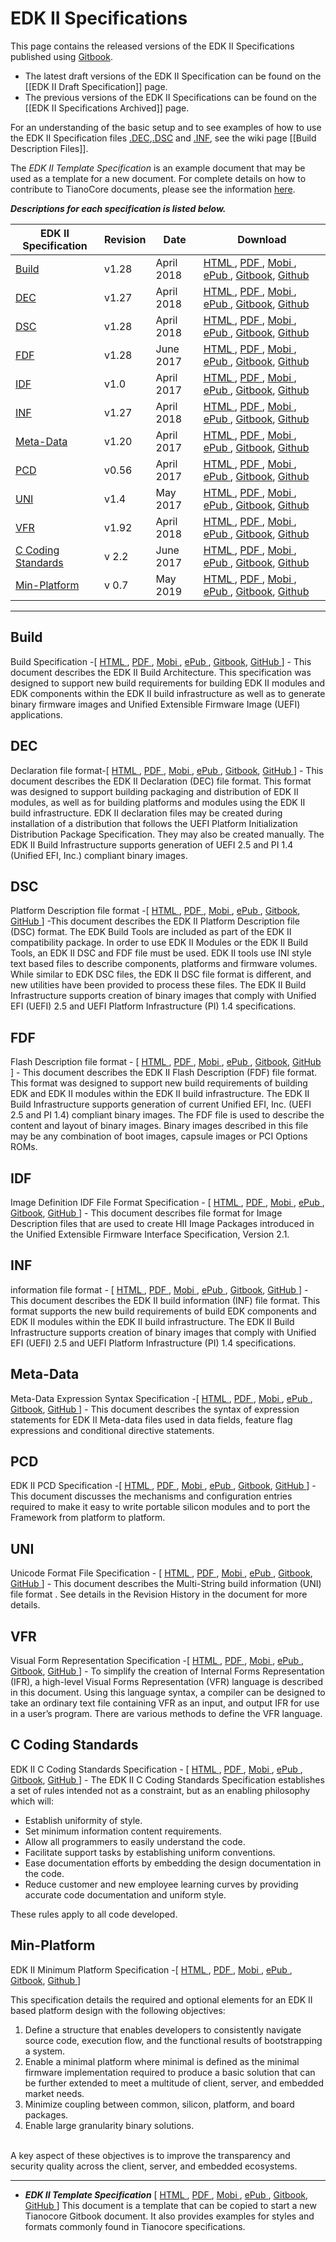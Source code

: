 # **EDK II Specifications**
This page contains the released versions of the EDK II Specifications published using [Gitbook](https://legacy.gitbook.com/).<br>
* The latest draft versions of the EDK II Specification can be found on the [[EDK II Draft Specification]] page.
* The previous versions of the EDK II Specifications can be found on the [[EDK II Specifications Archived]] page.<Br>

For an understanding of the basic setup and to see examples of how to use the EDK II Specification files [.DEC](#dec),[.DSC](#dsc) and [.INF](#inf), see the wiki page [[Build Description Files]].<Br>

The _EDK II Template Specification_ is an example document that may be used as a template 
for a new document.  For complete details on how to contribute to TianoCore documents, please
see the information [here](https://github.com/tianocore-docs/edk2-TemplateSpecification/wiki).

**_Descriptions for each specification is listed below._**

| EDK II Specification | Revision  | Date | Download |
| ---------------------| --------- | ---- |---------------------------------------------|
|[Build](#build) |v1.28   | April 2018   | [HTML   ](https://edk2-docs.gitbooks.io/edk-ii-build-specification/content/v/release/1.28/), [PDF    ](https://www.gitbook.com/download/pdf/book/edk2-docs/edk-ii-build-specification/v/release/1.28), [Mobi   ](https://www.gitbook.com/download/mobi/book/edk2-docs/edk-ii-build-specification/v/release/1.28), [ePub   ](https://www.gitbook.com/download/epub/book/edk2-docs/edk-ii-build-specification/v/release/1.28), [Gitbook](https://www.gitbook.com/book/edk2-docs/edk-ii-build-specification), [Github ](https://github.com/tianocore-docs/edk2-BuildSpecification/tree/release/1.28) |
|[DEC](#dec)     |v1.27   | April 2018 |[HTML   ](https://edk2-docs.gitbooks.io/edk-ii-dec-specification/content/v/release/1.27/), [PDF    ](https://www.gitbook.com/download/pdf/book/edk2-docs/edk-ii-dec-specification/v/release/1.27), [Mobi   ](https://www.gitbook.com/download/mobi/book/edk2-docs/edk-ii-dec-specification/v/release/1.27), [ePub   ](https://www.gitbook.com/download/epub/book/edk2-docs/edk-ii-dec-specification/v/release/1.27), [Gitbook](https://www.gitbook.com/book/edk2-docs/edk-ii-dec-specification), [Github ](https://github.com/tianocore-docs/edk2-DecSpecification/tree/release/1.27)|
|[DSC](#dsc)     |v1.28   | April 2018  | [HTML   ](https://edk2-docs.gitbooks.io/edk-ii-dsc-specification/content/v/release/1.28/), [PDF    ](https://www.gitbook.com/download/pdf/book/edk2-docs/edk-ii-dsc-specification/v/release/1.28), [Mobi   ](https://www.gitbook.com/download/mobi/book/edk2-docs/edk-ii-dsc-specification/v/release/1.28), [ePub   ](https://www.gitbook.com/download/epub/book/edk2-docs/edk-ii-dsc-specification/v/release/1.28), [Gitbook](https://www.gitbook.com/book/edk2-docs/edk-ii-dsc-specification/details), [Github ](https://github.com/tianocore-docs/edk2-DscSpecification/tree/release/1.28)|
|[FDF](#fdf)     |v1.28   | June 2017  | [HTML   ](https://edk2-docs.gitbooks.io/edk-ii-fdf-specification/content/v/release/1.28/), [PDF    ](https://www.gitbook.com/download/pdf/book/edk2-docs/edk-ii-fdf-specification/v/release/1.28), [Mobi   ](https://www.gitbook.com/download/mobi/book/edk2-docs/edk-ii-fdf-specification/v/release/1.28), [ePub   ](https://www.gitbook.com/download/epub/book/edk2-docs/edk-ii-fdf-specification/v/release/1.28), [Gitbook](https://www.gitbook.com/book/edk2-docs/edk-ii-fdf-specification), [Github ](https://github.com/tianocore-docs/edk2-FdfSpecification/tree/release/1.28)|
|[IDF](#idf)     |v1.0    | April 2017 | [HTML   ](https://edk2-docs.gitbooks.io/edk-ii-idf-specification/content/v/release/1.00/), [PDF    ](https://www.gitbook.com/download/pdf/book/edk2-docs/edk-ii-idf-specification/v/release/1.00), [Mobi   ](https://www.gitbook.com/download/mobi/book/edk2-docs/edk-ii-idf-specification/v/release/1.00), [ePub   ](https://www.gitbook.com/download/epub/book/edk2-docs/edk-ii-idf-specification/v/release/1.00), [Gitbook](https://www.gitbook.com/book/edk2-docs/edk-ii-idf-specification), [Github ](https://github.com/tianocore-docs/edk2-IdfSpecification/tree/release/1.00) |
|[INF](#inf)     |v1.27   | April 2018   | [HTML   ](https://edk2-docs.gitbooks.io/edk-ii-inf-specification/content/v/release/1.27/), [PDF    ](https://www.gitbook.com/download/pdf/book/edk2-docs/edk-ii-inf-specification/v/release/1.27), [Mobi   ](https://www.gitbook.com/download/mobi/book/edk2-docs/edk-ii-inf-specification/v/release/1.27), [ePub   ](https://www.gitbook.com/download/epub/book/edk2-docs/edk-ii-inf-specification/v/release/1.27), [Gitbook](https://www.gitbook.com/book/edk2-docs/edk-ii-inf-specification), [Github ](https://github.com/tianocore-docs/edk2-InfSpecification/tree/release/1.27) |
|[Meta-Data](#meta-data)  | v1.20      | April 2017 | [HTML   ](https://edk2-docs.gitbooks.io/edk-ii-meta-data-expression-syntax-specification/content/v/release/1.20/), [PDF    ](https://www.gitbook.com/download/pdf/book/edk2-docs/edk-ii-meta-data-expression-syntax-specification/v/release/1.20), [Mobi   ](https://www.gitbook.com/download/mobi/book/edk2-docs/edk-ii-meta-data-expression-syntax-specification/v/release/1.20), [ePub   ](https://www.gitbook.com/download/epub/book/edk2-docs/edk-ii-meta-data-expression-syntax-specification/v/release/1.20), [Gitbook](https://www.gitbook.com/book/edk2-docs/edk-ii-meta-data-expression-syntax-specification), [Github ](https://github.com/tianocore-docs/edk2-MetaDataExpressionSyntaxSpecification/tree/release/1.20) |
|[PCD](#pcd)     | v0.56  | April 2017 | [HTML   ](https://edk2-docs.gitbooks.io/edk-ii-pcd-specification/content/v/release/0.56/), [PDF    ](https://www.gitbook.com/download/pdf/book/edk2-docs/edk-ii-pcd-specification/v/release/0.56), [Mobi   ](https://www.gitbook.com/download/mobi/book/edk2-docs/edk-ii-pcd-specification/v/release/0.56), [ePub   ](https://www.gitbook.com/download/epub/book/edk2-docs/edk-ii-pcd-specification/v/release/0.56), [Gitbook](https://www.gitbook.com/book/edk2-docs/edk-ii-pcd-specification), [Github ](https://github.com/tianocore-docs/edk2-PcdSpecification/tree/release/0.56) |
|[UNI](#uni)     | v1.4   | May 2017   | [HTML   ](https://edk2-docs.gitbooks.io/edk-ii-uni-specification/content/v/release/1.40/), [PDF    ](https://www.gitbook.com/download/pdf/book/edk2-docs/edk-ii-uni-specification/v/release/1.40), [Mobi   ](https://www.gitbook.com/download/mobi/book/edk2-docs/edk-ii-uni-specification/v/release/1.40), [ePub   ](https://www.gitbook.com/download/epub/book/edk2-docs/edk-ii-uni-specification/v/release/1.40), [Gitbook](https://www.gitbook.com/book/edk2-docs/edk-ii-uni-specification), [Github ](https://github.com/tianocore-docs/edk2-UniSpecification/tree/release/1.40) |
|[VFR](#vfr)     | v1.92  | April 2018 |[HTML   ](https://edk2-docs.gitbooks.io/edk-ii-vfr-specification/content/v/release/1.92/), [PDF    ](https://www.gitbook.com/download/pdf/book/edk2-docs/edk-ii-vfr-specification/v/release/1.92), [Mobi   ](https://www.gitbook.com/download/mobi/book/edk2-docs/edk-ii-vfr-specification/v/release/1.92), [ePub   ](https://www.gitbook.com/download/epub/book/edk2-docs/edk-ii-vfr-specification/v/release/1.92), [Gitbook](https://www.gitbook.com/book/edk2-docs/edk-ii-vfr-specification), [Github ](https://github.com/tianocore-docs/edk2-VfrSpecification/tree/release/1.92) |
| [C Coding Standards](#c-coding-standards) | v 2.2 | June 2017 | [HTML   ](https://edk2-docs.gitbooks.io/edk-ii-c-coding-standards-specification/content/v/release/2.20/), [PDF    ](https://www.gitbook.com/download/pdf/book/edk2-docs/edk-ii-c-coding-standards-specification/v/release/2.20), [Mobi   ](https://www.gitbook.com/download/mobi/book/edk2-docs/edk-ii-c-coding-standards-specification/v/release/2.20), [ePub   ](https://www.gitbook.com/download/epub/book/edk2-docs/edk-ii-c-coding-standards-specification/v/release/2.20), [Gitbook](https://www.gitbook.com/book/edk2-docs/edk-ii-c-coding-standards-specification), [Github ](https://github.com/tianocore-docs/edk2-CCodingStandardsSpecification/tree/release/2.20)|
|[Min-Platform](#Min-Platform) |v 0.7| May 2019 | [HTML   ](https://edk2-docs.gitbooks.io/edk-ii-minimum-platform-specification/), [PDF    ](https://legacy.gitbook.com/download/pdf/book/edk2-docs/edk-ii-minimum-platform-specification), [Mobi   ](https://edk2-docs.gitbooks.io/edk-ii-minimum-platform-specification/), [ePub   ](https://edk2-docs.gitbooks.io/edk-ii-minimum-platform-specification/), [Gitbook](https://edk2-docs.gitbooks.io/edk-ii-minimum-platform-specification/), [Github ](https://github.com/tianocore-docs/edk2-MinimumPlatformSpecification)









---

## Build 
Build Specification -\[
[HTML   ](https://www.gitbook.com/read/book/edk2-docs/edk-ii-build-specification),
[PDF    ](https://www.gitbook.com/download/pdf/book/edk2-docs/edk-ii-build-specification),
[Mobi   ](https://www.gitbook.com/download/mobi/book/edk2-docs/edk-ii-build-specification),
[ePub   ](https://www.gitbook.com/download/epub/book/edk2-docs/edk-ii-build-specification),
[Gitbook](https://www.gitbook.com/book/edk2-docs/edk-ii-build-specification),
[GitHub ](https://github.com/tianocore-docs/edk2-BuildSpecification)
\] - This document describes the EDK II Build Architecture. This specification was designed to support new build requirements for building EDK II modules and EDK components within the EDK II build infrastructure as well as to generate binary firmware images and Unified Extensible Firmware Image (UEFI) applications.

## DEC
Declaration file format-\[
[HTML   ](https://www.gitbook.com/read/book/edk2-docs/edk-ii-dec-specification),
[PDF    ](https://www.gitbook.com/download/pdf/book/edk2-docs/edk-ii-dec-specification),
[Mobi   ](https://www.gitbook.com/download/mobi/book/edk2-docs/edk-ii-dec-specification),
[ePub   ](https://www.gitbook.com/download/epub/book/edk2-docs/edk-ii-dec-specification),
[Gitbook](https://www.gitbook.com/book/edk2-docs/edk-ii-dec-specification),
[GitHub ](https://github.com/tianocore-docs/edk2-DecSpecification)
\] - This document describes the EDK II Declaration (DEC) file format. This format was designed to support building packaging and distribution of EDK II modules, as well as for building platforms and modules using the EDK II build infrastructure. EDK II declaration files may be created during installation of a distribution that follows the UEFI Platform Initialization Distribution Package Specification. They may also be created manually. The EDK II Build Infrastructure supports generation of UEFI 2.5 and PI 1.4 (Unified EFI, Inc.) compliant binary images.

## DSC
Platform Description file format -\[
[HTML   ](https://www.gitbook.com/read/book/edk2-docs/edk-ii-dsc-specification),
[PDF    ](https://www.gitbook.com/download/pdf/book/edk2-docs/edk-ii-dsc-specification),
[Mobi   ](https://www.gitbook.com/download/mobi/book/edk2-docs/edk-ii-dsc-specification),
[ePub   ](https://www.gitbook.com/download/epub/book/edk2-docs/edk-ii-dsc-specification),
[Gitbook](https://www.gitbook.com/book/edk2-docs/edk-ii-dsc-specification/details),
[GitHub ](https://github.com/tianocore-docs/edk2-DscSpecification)
\] -This document describes the EDK II Platform Description file (DSC) format. The EDK Build Tools are included as part of the EDK II compatibility package. In order to use EDK II Modules or the EDK II Build Tools, an EDK II DSC and FDF file must be used. EDK II tools use INI style text based files to describe components, platforms and firmware volumes. While similar to EDK DSC files, the EDK II DSC file format is different, and new utilities have been provided to process these files. The EDK II Build Infrastructure supports creation of binary images that comply with Unified EFI (UEFI) 2.5 and UEFI Platform Infrastructure (PI) 1.4 specifications.


## FDF
Flash Description file format - \[
[HTML   ](https://www.gitbook.com/read/book/edk2-docs/edk-ii-fdf-specification),
[PDF    ](https://www.gitbook.com/download/pdf/book/edk2-docs/edk-ii-fdf-specification),
[Mobi   ](https://www.gitbook.com/download/mobi/book/edk2-docs/edk-ii-fdf-specification),
[ePub   ](https://www.gitbook.com/download/epub/book/edk2-docs/edk-ii-fdf-specification),
[Gitbook](https://www.gitbook.com/book/edk2-docs/edk-ii-fdf-specification),
[GitHub ](https://github.com/tianocore-docs/edk2-FdfSpecification)
\] - This document describes the EDK II Flash Description (FDF) file format. This format was designed to support new build requirements of building EDK and EDK II modules within the EDK II build infrastructure. The EDK II Build Infrastructure supports generation of current Unified EFI, Inc. (UEFI 2.5 and PI 1.4) compliant binary images. The FDF file is used to describe the content and layout of binary images. Binary images described in this file may be any combination of boot images, capsule images or PCI Options ROMs.

## IDF
Image Definition IDF File Format Specification -  \[
[HTML   ](https://www.gitbook.com/read/book/edk2-docs/edk-ii-idf-specification),
[PDF    ](https://www.gitbook.com/download/pdf/book/edk2-docs/edk-ii-idf-specification),
[Mobi   ](https://www.gitbook.com/download/mobi/book/edk2-docs/edk-ii-idf-specification),
[ePub   ](https://www.gitbook.com/download/epub/book/edk2-docs/edk-ii-idf-specification),
[Gitbook](https://www.gitbook.com/book/edk2-docs/edk-ii-idf-specification),
[GitHub ](https://github.com/tianocore-docs/edk2-IdfSpecification)
\] -
This document describes file format for Image Description files that are used to create HII Image Packages introduced in the Unified Extensible Firmware Interface Specification, Version 2.1.

## INF
information file format - \[
[HTML   ](https://www.gitbook.com/read/book/edk2-docs/edk-ii-inf-specification),
[PDF    ](https://www.gitbook.com/download/pdf/book/edk2-docs/edk-ii-inf-specification),
[Mobi   ](https://www.gitbook.com/download/mobi/book/edk2-docs/edk-ii-inf-specification),
[ePub   ](https://www.gitbook.com/download/epub/book/edk2-docs/edk-ii-inf-specification),
[Gitbook](https://www.gitbook.com/book/edk2-docs/edk-ii-inf-specification),
[GitHub ](https://github.com/tianocore-docs/edk2-InfSpecification)
\] - This document describes the EDK II build information (INF) file format. This format supports the new build requirements of build EDK components and EDK II modules within the EDK II build infrastructure. The EDK II Build Infrastructure supports creation of binary images that comply with Unified EFI (UEFI) 2.5 and UEFI Platform Infrastructure (PI) 1.4 specifications.

## Meta-Data
Meta-Data Expression Syntax Specification -\[
[HTML   ](https://www.gitbook.com/read/book/edk2-docs/edk-ii-meta-data-expression-syntax-specification),
[PDF    ](https://www.gitbook.com/download/pdf/book/edk2-docs/edk-ii-meta-data-expression-syntax-specification),
[Mobi   ](https://www.gitbook.com/download/mobi/book/edk2-docs/edk-ii-meta-data-expression-syntax-specification),
[ePub   ](https://www.gitbook.com/download/epub/book/edk2-docs/edk-ii-meta-data-expression-syntax-specification),
[Gitbook](https://www.gitbook.com/book/edk2-docs/edk-ii-meta-data-expression-syntax-specification),
[GitHub ](https://github.com/tianocore-docs/edk2-MetaDataExpressionSyntaxSpecification)
\] - This document describes the syntax of expression statements for EDK II Meta-data files used in data fields, feature flag expressions and conditional directive statements.

## PCD
EDK II PCD Specification -\[
[HTML   ](https://www.gitbook.com/read/book/edk2-docs/edk-ii-pcd-specification),
[PDF    ](https://www.gitbook.com/download/pdf/book/edk2-docs/edk-ii-pcd-specification),
[Mobi   ](https://www.gitbook.com/download/mobi/book/edk2-docs/edk-ii-pcd-specification),
[ePub   ](https://www.gitbook.com/download/epub/book/edk2-docs/edk-ii-pcd-specification),
[Gitbook](https://www.gitbook.com/book/edk2-docs/edk-ii-pcd-specification),
[GitHub ](https://github.com/tianocore-docs/edk2-PcdSpecification)
\] - This document discusses the mechanisms and configuration entries required to make it easy to write portable silicon modules and to port the Framework from platform to platform.


## UNI
Unicode Format File Specification -  \[
[HTML   ](https://www.gitbook.com/read/book/edk2-docs/edk-ii-uni-specification),
[PDF    ](https://www.gitbook.com/download/pdf/book/edk2-docs/edk-ii-uni-specification),
[Mobi   ](https://www.gitbook.com/download/mobi/book/edk2-docs/edk-ii-uni-specification),
[ePub   ](https://www.gitbook.com/download/epub/book/edk2-docs/edk-ii-uni-specification),
[Gitbook](https://www.gitbook.com/book/edk2-docs/edk-ii-uni-specification),
[GitHub ](https://github.com/tianocore-docs/edk2-UniSpecification)
\] - This document describes the Multi-String build information (UNI) file format . See details in the Revision History in the document for more details.

## VFR
Visual Form Representation Specification -\[
[HTML   ](https://www.gitbook.com/read/book/edk2-docs/edk-ii-vfr-specification),
[PDF    ](https://www.gitbook.com/download/pdf/book/edk2-docs/edk-ii-vfr-specification),
[Mobi   ](https://www.gitbook.com/download/mobi/book/edk2-docs/edk-ii-vfr-specification),
[ePub   ](https://www.gitbook.com/download/epub/book/edk2-docs/edk-ii-vfr-specification),
[Gitbook](https://www.gitbook.com/book/edk2-docs/edk-ii-vfr-specification),
[GitHub ](https://github.com/tianocore-docs/edk2-VfrSpecification)
\] - To simplify the creation of Internal Forms Representation (IFR), a high-level Visual Forms Representation (VFR) language is described in this document. Using this language syntax, a compiler can be designed to take an ordinary text file containing VFR as an input, and output IFR for use in a user’s program. There are various methods to define the VFR language.


## C Coding Standards
EDK II C Coding Standards Specification - \[
[HTML   ](https://www.gitbook.com/read/book/edk2-docs/edk-ii-c-coding-standards-specification),
[PDF    ](https://www.gitbook.com/download/pdf/book/edk2-docs/edk-ii-c-coding-standards-specification),
[Mobi   ](https://www.gitbook.com/download/mobi/book/edk2-docs/edk-ii-c-coding-standards-specification),
[ePub   ](https://www.gitbook.com/download/epub/book/edk2-docs/edk-ii-c-coding-standards-specification),
[Gitbook](https://www.gitbook.com/book/edk2-docs/edk-ii-c-coding-standards-specification),
[GitHub ](https://github.com/tianocore-docs/edk2-CCodingStandardsSpecification)
\] - The EDK II C Coding Standards Specification establishes a set of rules intended not as
a constraint, but as an enabling philosophy which will:
  * Establish uniformity of style.
  * Set minimum information content requirements.
  * Allow all programmers to easily understand the code.
  * Facilitate support tasks by establishing uniform conventions.
  * Ease documentation efforts by embedding the design documentation in the code.
  * Reduce customer and new employee learning curves by providing accurate code documentation and uniform style.

  These rules apply to all code developed.

## Min-Platform
EDK II Minimum Platform Specification -\[
[HTML   ](https://edk2-docs.gitbooks.io/edk-ii-minimum-platform-specification/), [PDF    ](https://legacy.gitbook.com/download/pdf/book/edk2-docs/edk-ii-minimum-platform-specification), [Mobi   ](https://edk2-docs.gitbooks.io/edk-ii-minimum-platform-specification/), [ePub   ](https://edk2-docs.gitbooks.io/edk-ii-minimum-platform-specification/), [Gitbook](https://edk2-docs.gitbooks.io/edk-ii-minimum-platform-specification/), [Github ](https://github.com/tianocore-docs/edk2-MinimumPlatformSpecification)\]


This specification details the required and optional elements for an EDK II
based platform design with the following objectives:<br>
1. Define a structure that enables developers to consistently navigate source code, execution flow, and the functional results of bootstrapping a system.
2. Enable a minimal platform where minimal is defined as the minimal firmware implementation required to produce a basic solution that can be further extended to meet a multitude of client, server, and embedded market needs.
3. Minimize coupling between common, silicon, platform, and board packages.
4. Enable large granularity binary solutions.
<br>
A key aspect of these objectives is to improve the transparency and security
quality across the client, server, and embedded ecosystems.


---

* **_EDK II Template Specification_** \[
[HTML   ](https://www.gitbook.com/read/book/edk2-docs/edk-ii-template-specification),
[PDF    ](https://www.gitbook.com/download/pdf/book/edk2-docs/edk-ii-template-specification),
[Mobi   ](https://www.gitbook.com/download/mobi/book/edk2-docs/edk-ii-template-specification),
[ePub   ](https://www.gitbook.com/download/epub/book/edk2-docs/edk-ii-template-specification),
[Gitbook](https://www.gitbook.com/book/edk2-docs/edk-ii-template-specification),
[GitHub ](https://github.com/tianocore-docs/edk2-TemplateSpecification)
\] This document is a template that can be copied to start a new Tianocore Gitbook document. It also provides examples for styles and formats commonly found in Tianocore specifications.

